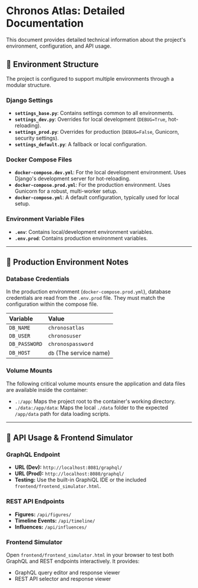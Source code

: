 # Chronos Atlas: Detailed Documentation

This document provides detailed technical information about the project's environment, configuration, and API usage.

## 🧩 Environment Structure

The project is configured to support multiple environments through a modular structure.

### Django Settings
- **`settings_base.py`**: Contains settings common to all environments.
- **`settings_dev.py`**: Overrides for local development (`DEBUG=True`, hot-reloading).
- **`settings_prod.py`**: Overrides for production (`DEBUG=False`, Gunicorn, security settings).
- **`settings_default.py`**: A fallback or local configuration.

### Docker Compose Files
- **`docker-compose.dev.yml`**: For the local development environment. Uses Django's development server for hot-reloading.
- **`docker-compose.prod.yml`**: For the production environment. Uses Gunicorn for a robust, multi-worker setup.
- **`docker-compose.yml`**: A default configuration, typically used for local setup.

### Environment Variable Files
- **`.env`**: Contains local/development environment variables.
- **`.env.prod`**: Contains production environment variables.

---

## 🛑 Production Environment Notes

### Database Credentials

In the production environment (`docker-compose.prod.yml`), database credentials are read from the `.env.prod` file. They must match the configuration within the compose file.

| Variable | Value |
| :--- | :--- |
| `DB_NAME` | `chronosatlas` |
| `DB_USER` | `chronosuser` |
| `DB_PASSWORD` | `chronospassword` |
| `DB_HOST` | `db` (The service name) |

### Volume Mounts

The following critical volume mounts ensure the application and data files are available inside the container:

  * `.:/app`: Maps the project root to the container's working directory.
  * `./data:/app/data`: Maps the local `./data` folder to the expected `/app/data` path for data loading scripts.

---

## 🧪 API Usage & Frontend Simulator

### GraphQL Endpoint
- **URL (Dev):** `http://localhost:8081/graphql/`
- **URL (Prod):** `http://localhost:8080/graphql/`
- **Testing:** Use the built-in GraphiQL IDE or the included `frontend/frontend_simulator.html`.

### REST API Endpoints
- **Figures:** `/api/figures/`
- **Timeline Events:** `/api/timeline/`
- **Influences:** `/api/influences/`

### Frontend Simulator
Open `frontend/frontend_simulator.html` in your browser to test both GraphQL and REST endpoints interactively. It provides:
- GraphQL query editor and response viewer
- REST API selector and response viewer